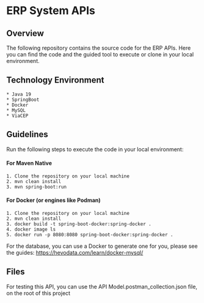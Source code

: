 # ERP System APIs

## Overview
The following repository contains the source code for the ERP APIs. Here you can find the 
code and the guided tool to execute or clone in your local environment.

## Technology Environment

    * Java 19
    * SpringBoot
    * Docker
    * MySQL
    * ViaCEP

## Guidelines

Run the following steps to execute the code in your local environment: 
#### For Maven Native
    1. Clone the repository on your local machine
    2. mvn clean install
    3. mvn spring-boot:run

#### For Docker (or engines like Podman)

    1. Clone the repository on your local machine
    2. mvn clean install
    3. docker build -t spring-boot-docker:spring-docker .
    4. docker image ls
    5. docker run -p 8080:8080 spring-boot-docker:spring-docker .


For the database, you can use a Docker to generate one for you, please see the guides: https://hevodata.com/learn/docker-mysql/

## Files

For testing this API, you can use the API Model.postman_collection.json file, on the root of this project

